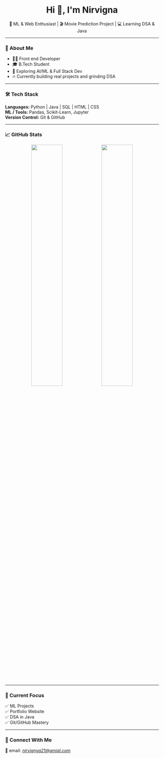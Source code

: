 <h1 align="center">Hi 👋, I'm Nirvigna</h1>
<p align="center">
🚀 ML & Web Enthusiast | 🎬 Movie Prediction Project | 💻 Learning DSA & Java
</p>

---

### 🌟 About Me
- 🙋‍♀️ Front end Developer
- 🎓 B.Tech Student  
- 🤖 Exploring AI/ML & Full Stack Dev  
- 🔥 Currently building real projects and grinding DSA  

---

### 🛠️ Tech Stack
**Languages:** Python | Java | SQL | HTML | CSS  
**ML / Tools:** Pandas, Scikit-Learn, Jupyter  
**Version Control:** Git & GitHub  

---

### 📈 GitHub Stats
<p align="center">
<img width="45%" src="https://github-readme-stats.vercel.app/api?username=Nirvigna21&show_icons=true&theme=radical" />
<img width="45%" src="https://github-readme-streak-stats.herokuapp.com/?user=Nirvigna21&theme=radical" />
</p>

---

### 🎯 Current Focus
✅ ML Projects  
✅ Portfolio Website  
✅ DSA in Java  
✅ Git/GitHub Mastery  

---

### 💬 Connect With Me  
📧 email: *nirvignya21@gmial.com*  
